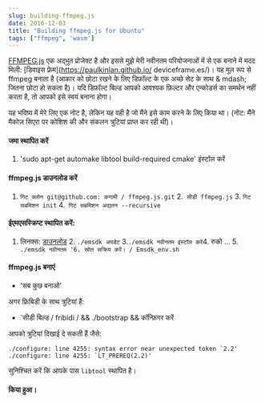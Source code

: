 ```yaml
---
slug: building-ffmpeg.js
date: 2016-12-03
title: "Building ffmpeg.js for Ubuntu"
tags: ["ffmpeg", 'wasm']
---
```



[FFMPEG.js](https://github.com/Kagami/ffmpeg.js) एक अद्भुत प्रोजेक्ट है और इससे मुझे मेरी नवीनतम परियोजनाओं में से एक बनाने में मदद मिली: [डिवाइस फ़्रेम](https://paulkinlan.github.io/ deviceframe.es/)। यह मूल रूप से ffmpeg बनाता है (आकार को छोटा रखने के लिए डिफ़ॉल्ट के एक अच्छे सेट के साथ & mdash; जितना छोटा हो सकता है)। यदि डिफ़ॉल्ट बिल्ड आपको आवश्यक फ़िल्टर और एन्कोडर्स का समर्थन नहीं करता है, तो आपको इसे स्वयं बनाना होगा।

यह भविष्य में मेरे लिए एक नोट है, लेकिन यह वही है जो मैंने इसे काम करने के लिए किया था। (नोट: मैंने मैकोज़ सिएरा पर कोशिश की और संकलन त्रुटियां प्राप्त कर रही थीं)।

#### जमा स्थापित करें

1. 'sudo apt-get automake libtool build-required cmake' इंस्टॉल करें



#### ffmpeg.js डाउनलोड करें

1. `गिट क्लोन git@github.com: कगामी / ffmpeg.js.git` 2.` सीडी ffmpeg.js` 3. `गिट सबमिशन init` 4.` गिट सबमिशन अद्यतन --recursive`



#### ईएमएसस्क्रिप्ट स्थापित करें:

1. लिनक्स: [डाउनलोड](https://s3.amazonaws.com/mozilla-games/emscripten/releases/emsdk-portable.tar.gz) 2. `./emsdk अपडेट` 3.` ./emsdk नवीनतम इंस्टॉल करें `4. रुको ... 5.` ./emsdk नवीनतम '6. स्रोत सक्रिय करें। / Emsdk_env.sh`

#### ffmpeg.js बनाएं

* 'सब कुछ बनाओ'

अगर फ्रिबिडी के साथ त्रुटियां हैं:

* `सीडी बिल्ड / fribidi / && ./bootstrap && कॉन्फ़िगर करें

आपको त्रुटियां दिखाई दे सकती हैं जैसे:


```shell
./configure: line 4255: syntax error near unexpected token `2.2'
./configure: line 4255: `LT_PREREQ(2.2)'
```
सुनिश्चित करें कि आपके पास `libtool` स्थापित है।

#### किया हुआ।
